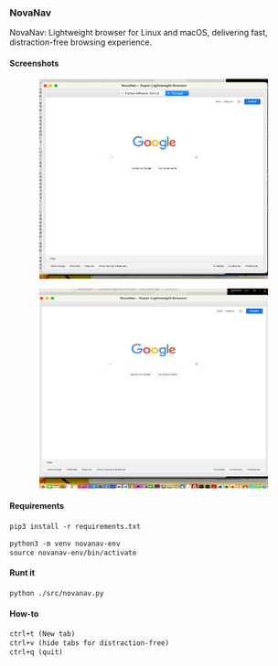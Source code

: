 ### NovaNav
NovaNav: Lightweight browser for Linux and macOS, delivering fast, distraction-free browsing experience.

#### Screenshots

<p align="center">
  <img src="./images/sshot-1.png" alt="Screenshot" width="400" height="350">
</p>

<p align="center">
  <img src="./images/sshot-2.png" alt="Screenshot" width="400" height="350">
</p>

#### Requirements

```
pip3 install -r requirements.txt
```

```
python3 -m venv novanav-env
source novanav-env/bin/activate
```

#### Runt it

```
python ./src/novanav.py
```

#### How-to

```
ctrl+t (New tab)
ctrl+v (hide tabs for distraction-free)
ctrl+q (quit)
```


